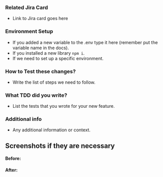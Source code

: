 ### Related Jira Card

- Link to Jira card goes here

### Environment Setup

- If you added a new variable to the .env type it here (remember put the variable name in the docs).
- If you installed a new library `npm i`.
- If we need to set up a specific environment.

### How to Test these changes?

- Write the list of steps we need to follow.

### What TDD did you write?

- List the tests that you wrote for your new feature.

### Additional info

- Any additional information or context.


## Screenshots if they are necessary

#### Before:


#### After:
